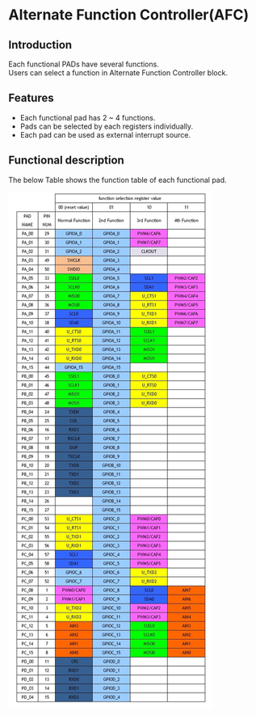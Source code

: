 # Alternate Function Controller(AFC)

## Introduction

Each functional PADs have several functions.   
Users can select a function in Alternate Function Controller block.

## Features

* Each functional pad has 2 ~ 4 functions.
* Pads can be selected by each registers individually.
* Each pad can be used as external interrupt source.

## Functional description

The below Table shows the function table of each functional pad.

![](/img/products/w7500p/peripheral/functional_description_table.jpg "Figure 1 functional description table")
